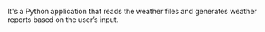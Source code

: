 It's a Python application that reads the weather files and generates weather reports based on the user’s input.
